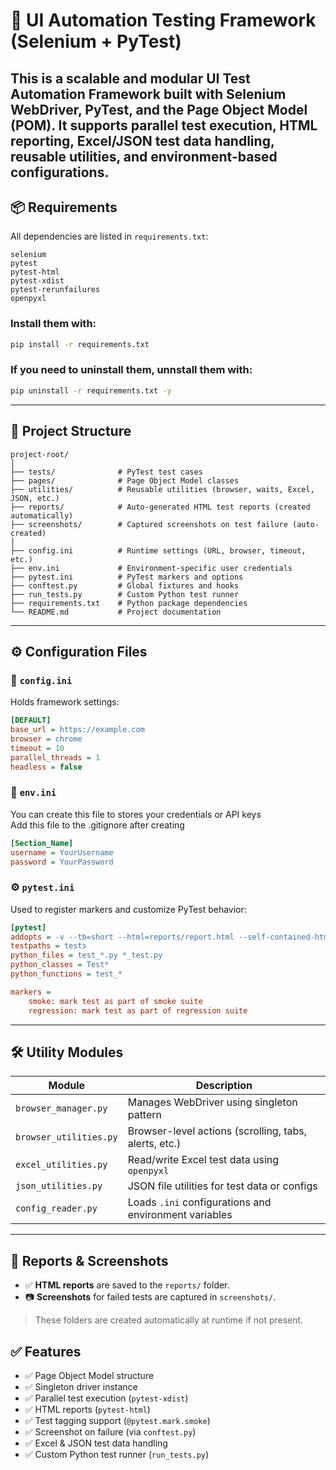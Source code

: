 # 🧪 UI Automation Testing Framework (Selenium + PyTest)

This is a scalable and modular UI Test Automation Framework built with **Selenium WebDriver**, **PyTest**, and the **Page Object Model (POM)**. It supports parallel test execution, HTML reporting, Excel/JSON test data handling, reusable utilities, and environment-based configurations.
---

## 📦 Requirements

All dependencies are listed in `requirements.txt`:

```
selenium
pytest
pytest-html
pytest-xdist
pytest-rerunfailures
openpyxl
```

### Install them with:

```bash
pip install -r requirements.txt
```

### If you need to uninstall them, unnstall them with:

```bash
pip uninstall -r requirements.txt -y
```
---

## 📁 Project Structure

```
project-root/
│
├── tests/              # PyTest test cases
├── pages/              # Page Object Model classes
├── utilities/          # Reusable utilities (browser, waits, Excel, JSON, etc.)
├── reports/            # Auto-generated HTML test reports (created automatically)
├── screenshots/        # Captured screenshots on test failure (auto-created)
│
├── config.ini          # Runtime settings (URL, browser, timeout, etc.)
├── env.ini             # Environment-specific user credentials
├── pytest.ini          # PyTest markers and options
├── conftest.py         # Global fixtures and hooks
├── run_tests.py        # Custom Python test runner
├── requirements.txt    # Python package dependencies
└── README.md           # Project documentation
```

---

## ⚙️ Configuration Files

### 🔧 `config.ini`

Holds framework settings:

```ini
[DEFAULT]
base_url = https://example.com
browser = chrome
timeout = 10
parallel_threads = 1
headless = false
```

### 🔐 `env.ini`
You can create this file to stores your credentials or API keys
<br>Add this file to the .gitignore after creating<br>


```ini
[Section_Name]
username = YourUsername
password = YourPassword
```


### ⚙️ `pytest.ini`

Used to register markers and customize PyTest behavior:

```ini
[pytest]
addopts = -v --tb=short --html=reports/report.html --self-contained-html
testpaths = tests
python_files = test_*.py *_test.py
python_classes = Test*
python_functions = test_*

markers =
    smoke: mark test as part of smoke suite
    regression: mark test as part of regression suite
```


---

## 🛠️ Utility Modules

| Module                     | Description                                          |
|----------------------------|------------------------------------------------------|
| `browser_manager.py`       | Manages WebDriver using singleton pattern            |
| `browser_utilities.py`     | Browser-level actions (scrolling, tabs, alerts, etc.)|
| `excel_utilities.py`       | Read/write Excel test data using `openpyxl`          |
| `json_utilities.py`        | JSON file utilities for test data or configs         |
| `config_reader.py`         | Loads `.ini` configurations and environment variables|

---

## 📸 Reports & Screenshots

- ✅ **HTML reports** are saved to the `reports/` folder.
- 📷 **Screenshots** for failed tests are captured in `screenshots/`.

> These folders are created automatically at runtime if not present.


## ✅ Features

- ✅ Page Object Model structure
- ✅ Singleton driver instance
- ✅ Parallel test execution (`pytest-xdist`)
- ✅ HTML reports (`pytest-html`)
- ✅ Test tagging support (`@pytest.mark.smoke`)
- ✅ Screenshot on failure (via `conftest.py`)
- ✅ Excel & JSON test data handling
- ✅ Custom Python test runner (`run_tests.py`)

